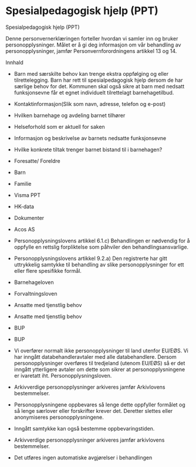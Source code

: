 # Spesialpedagogisk hjelp (PPT)

Spesialpedagogisk hjelp (PPT)

  

Denne personvernerklæringen forteller hvordan vi samler inn og bruker personopplysninger. Målet er å gi deg informasjon om vår behandling av personopplysninger, jamfør Personvernforordningens artikkel 13 og 14.

  

Innhald

*   Barn med særskilte behov kan trenge ekstra oppfølging og eller tilrettelegging. Barn har rett til spesialpedagogisk hjelp dersom de har særlige behov for det. Kommunen skal også sikre at barn med nedsatt funksjonsevne får et egnet individuelt tilrettelagt barnehagetilbud.  
    
*   Kontaktinformasjon(Slik som navn, adresse, telefon og e-post)  
    
*   Hvilken barnehage og avdeling barnet tilhører  
    
*   Helseforhold som er aktuell for saken  
    
*   Informasjon og beskrivelse av barnets nedsatte funksjonsevne  
    
*   Hvilke konkrete tiltak trenger barnet bistand til i barnehagen?  
    
*   Foresatte/ Foreldre  
    
*   Barn  
    
*   Familie  
    
*   Visma PPT  
    
*   HK-data  
    
*   Dokumenter  
    
*   Acos AS  
    
*   Personopplysningslovens artikkel 6.1.c) Behandlingen er nødvendig for å oppfylle en rettslig forpliktelse som påhviler den behandlingsansvarlige.  
    
*   Personopplysningslovens artikkel 9.2.a) Den registrerte har gitt uttrykkelig samtykke til behandling av slike personopplysninger for ett eller flere spesifikke formål.  
    
*   Barnehageloven  
    
*   Forvaltningsloven  
    
*   Ansatte med tjenstlig behov  
    
*   Ansatte med tjenstlig behov  
    
*   BUP  
    
*   BUP  
    
*   Vi overfører normalt ikke personopplysninger til land utenfor EU/EØS. Vi har inngått databehandleravtaler med alle databehandlere. Dersom personopplysninger overføres til tredjeland (utenom EU/EØS) så er det inngått ytterligere avtaler om dette som sikrer at personopplysningene er ivaretatt iht. Personopplysningsloven.  
    
*   Arkivverdige personopplysninger arkiveres jamfør Arkivlovens bestemmelser.  
    
*   Personopplysningene oppbevares så lenge dette oppfyller formålet og så lenge særlover eller forskrifter krever det. Deretter slettes eller anonymiseres personopplysningene.  
    
*   Inngått samtykke kan også bestemme oppbevaringstiden.  
    
*   Arkivverdige personopplysninger arkiveres jamfør arkivlovens bestemmelser.  
    
*   Det utføres ingen automatiske avgjørelser i behandlingen